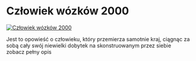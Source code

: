 Człowiek wózków 2000 
=============
[![Człowiek wózków 2000 ](http://vidos.pl/images/player.gif)](http://vidos.pl/czlowiek-wozkow-2000)

 Jest to opowieść o człowieku, który przemierza samotnie kraj, ciągnąc za sobą cały swój niewielki dobytek na skonstruowanym przez siebie zobacz pełny opis
